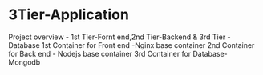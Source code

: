# 3Tier-Application 

Project overview - 
1st Tier-Fornt end,2nd Tier-Backend & 3rd Tier -Database
1st Container for Front end -Nginx base container
2nd Container for Back end - Nodejs base container
3rd Container for Database- Mongodb
